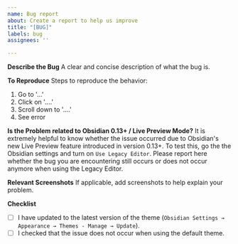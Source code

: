 ```yaml
---
name: Bug report
about: Create a report to help us improve
title: "[BUG]"
labels: bug
assignees: ''

---
```


**Describe the Bug**
A clear and concise description of what the bug is.

**To Reproduce**
Steps to reproduce the behavior:
1. Go to '...'
2. Click on '....'
3. Scroll down to '....'
4. See error

**Is the Problem related to Obsidian 0.13+ / Live Preview Mode?**
It is extremely helpful to know whether the issue occurred due to Obsidian's new Live Preview feature introduced in version 0.13+. To test this, go the the Obsidian settings and turn on `Use Legacy Editor`. Please report here whether the bug you are encountering still occurs or does not occur anymore when using the Legacy Editor.

**Relevant Screenshots**
If applicable, add screenshots to help explain your problem.

**Checklist**
- [ ] I have updated to the latest version of the theme (`Obsidian Settings → Appearance → Themes - Manage → Update`).
- [ ] I checked that the issue does not occur when using the default theme.
